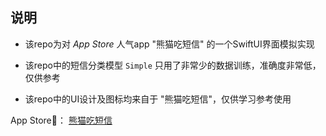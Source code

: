## 说明

-   该repo为对 *App Store* 人气app "熊猫吃短信" 的一个SwiftUI界面模拟实现

-   该repo中的短信分类模型 `Simple` 只用了非常少的数据训练，准确度非常低，仅供参考

-   该repo中的UI设计及图标均来自于 "熊猫吃短信"，仅供学习参考使用

App Store🔗： [熊猫吃短信](https://apps.apple.com/cn/app/%E7%86%8A%E7%8C%AB%E5%90%83%E7%9F%AD%E4%BF%A1-%E5%9E%83%E5%9C%BE%E7%9F%AD%E4%BF%A1%E8%BF%87%E6%BB%A4/id1319191852)
